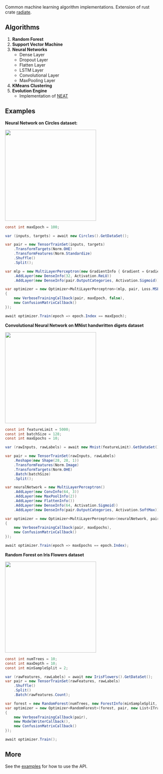 Common machine learning algorithm implementations. Extension of rust crate [radiate](https://github.com/pkalivas/radiate).

## Algorithms
1. **Random Forest**
2. **Support Vector Machine**
3. **Neural Networks**
    - Dense Layer
    - Dropout Layer
    - Flatten Layer
    - LSTM Layer
    - Convolutional Layer
    - MaxPooling Layer
4. **KMeans Clustering**
5. **Evolution Engine**
    - Implementation of [NEAT](http://nn.cs.utexas.edu/downloads/papers/stanley.ec02.pdf)

## Examples
**Neural Network on Circles dataset:**

<img src="https://machinelearningmastery.com/wp-content/uploads/2017/12/Scatter-Plot-of-Circles-Test-Classification-Problem-1024x768.png" width="300px;" />

```c#
const int maxEpoch = 100;

var (inputs, targets) = await new Circles().GetDataSet();

var pair = new TensorTrainSet(inputs, targets)
    .TransformTargets(Norm.OHE)
    .TransformFeatures(Norm.Standardize)
    .Shuffle()
    .Split();

var mlp = new MultiLayerPerceptron(new GradientInfo { Gradient = Gradient.SGD })
    .AddLayer(new DenseInfo(32, Activation.ReLU))
    .AddLayer(new DenseInfo(pair.OutputCategories, Activation.Sigmoid));

var optimizer = new Optimizer<MultiLayerPerceptron>(mlp, pair, Loss.MSE, new List<ITrainingCallback>()
{
    new VerboseTrainingCallback(pair, maxEpoch, false),
    new ConfusionMatrixCallback()
});

await optimizer.Train(epoch => epoch.Index == maxEpoch);
```

**Convolutional Neural Network on MNist handwritten digets dataset**

<img src="https://camo.githubusercontent.com/01c057a753e92a9bc70b8c45d62b295431851c09cffadf53106fc0aea7e2843f/687474703a2f2f692e7974696d672e636f6d2f76692f3051493378675875422d512f687164656661756c742e6a7067" width="300px">

```c#
const int featureLimit = 5000;
const int batchSize = 128;
const int maxEpochs = 10;

var (rawInputs, rawLabels) = await new Mnist(featureLimit).GetDataSet();

var pair = new TensorTrainSet(rawInputs, rawLabels)
    .Reshape(new Shape(28, 28, 1))
    .TransformFeatures(Norm.Image)
    .TransformTargets(Norm.OHE)
    .Batch(batchSize)
    .Split();

var neuralNetwork = new MultiLayerPerceptron()
    .AddLayer(new ConvInfo(64, 3))
    .AddLayer(new MaxPoolInfo(2))
    .AddLayer(new FlattenInfo())
    .AddLayer(new DenseInfo(64, Activation.Sigmoid))
    .AddLayer(new DenseInfo(pair.OutputCategories, Activation.SoftMax));

var optimizer = new Optimizer<MultiLayerPerceptron>(neuralNetwork, pair, new List<ITrainingCallback>
{
    new VerboseTrainingCallback(pair, maxEpochs),
    new ConfusionMatrixCallback()
});

await optimizer.Train(epoch => maxEpochs == epoch.Index);
```

**Random Forest on Iris Flowers dataset**

<img src="https://upload.wikimedia.org/wikipedia/commons/5/56/Iris_dataset_scatterplot.svg" width="300px">

```c#
const int numTrees = 10;
const int maxDepth = 10;
const int minSampleSplit = 2;

var (rawFeatures, rawLabels) = await new IrisFlowers().GetDataSet();
var pair = new TensorTrainSet(rawFeatures, rawLabels)
    .Shuffle()
    .Split()
    .Batch(rawFeatures.Count);

var forest = new RandomForest(numTrees, new ForestInfo(minSampleSplit, maxDepth));
var optimizer = new Optimizer<RandomForest>(forest, pair, new List<ITrainingCallback>
{
    new VerboseTrainingCallback(pair),
    new ModelWriterCallback(),
    new ConfusionMatrixCallback()
});

await optimizer.Train();
```

## More
See the [examples](https://github.com/pkalivas/Radiate.NET/tree/main/Radiate.Examples/Examples) for how to use the API.


